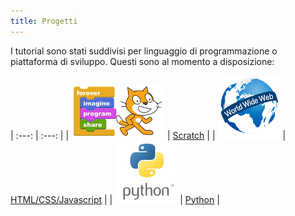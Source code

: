 ```yaml
---
title: Progetti
---
```


I tutorial sono stati suddivisi per linguaggio di programmazione o piattaforma di sviluppo. Questi sono al momento a disposizione:

| :---: | :---: |
| [![Scratch logo](images/scratch_logo.jpg)](scratch) | [Scratch](scratch) |
| [![Web logo](images/world_wide_web_logo.png)](web) |  [HTML/CSS/Javascript](web) |
| [![Python logo](images/python_logo.png)](python) | [Python](python) |
